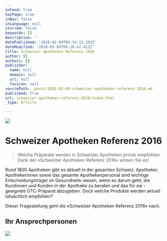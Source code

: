 ```yaml
---
inFeed: true
hasPage: true
inNav: false
inLanguage: null
starred: false
keywords: []
description: ''
datePublished: '2016-02-09T09:34:12.382Z'
dateModified: '2016-02-09T09:20:42.412Z'
title: Schweizer Apotheken Referenz 2016
author: []
authors: []
publisher:
  name: null
  domain: null
  url: null
  favicon: null
sourcePath: _posts/2016-02-09-schweizer-apotheken-referenz-2016.md
published: true
url: schweizer-apotheken-referenz-2016/index.html
_type: Article

---
```

![](https://the-grid-user-content.s3-us-west-2.amazonaws.com/8d3181f6-1a5e-4889-b003-f5c073a5e4e6.png)

# Schweizer Apotheken Referenz 2016

> Welche Präparate werden in Schweizer Apotheken primär empfohlen.  
> Dank der «Schweizer Apotheken Referenz 2016» wissen Sie es!

Rund 1800 Apotheken gibt es aktuell in der gesamten Schweiz. Apotheker, Apothekerinnen sowie das gesamte Apothekenpersonal sind wichtige Entscheidungsträger im Gesundheits-wesen, wenn es darum geht, die Kundinnen und Kunden in der Apotheke zu beraten und das für sie -geeignete OTC-Präparat abzugeben. Doch welche Produkte werden aktuell tatsächlich empfohlen?

Dieser Fragestellung geht die «Schweizer Apotheken Referenz 2016» nach.

## Ihr Ansprechpersonen
![](https://the-grid-user-content.s3-us-west-2.amazonaws.com/a6dedd4a-28a1-4347-b5fa-9b1310e4e627.jpg)